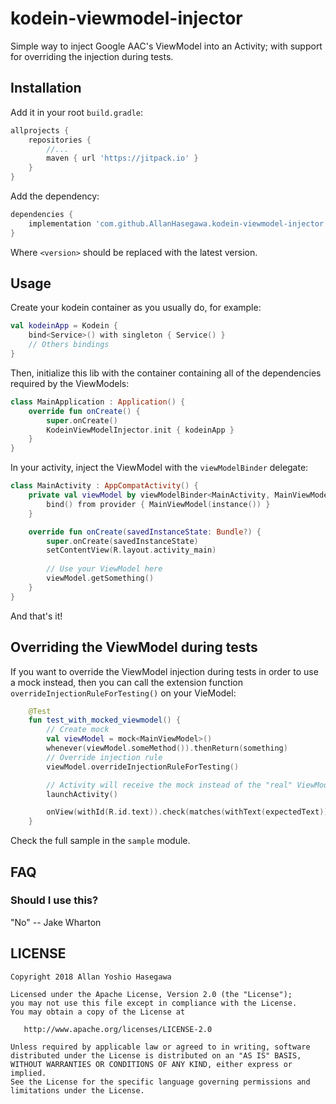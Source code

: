 # kodein-viewmodel-injector

Simple way to inject Google AAC's ViewModel into an Activity; with support for overriding the
injection during tests.

## Installation

Add it in your root `build.gradle`:

```groovy
allprojects {
    repositories {
        //...
        maven { url 'https://jitpack.io' }
	}
}
```

Add the dependency:

```groovy
dependencies {
    implementation 'com.github.AllanHasegawa.kodein-viewmodel-injector:kodein-viewmodel-injector:<version>'
}
```

Where `<version>` should be replaced with the latest version.

## Usage

Create your kodein container as you usually do, for example:

```kotlin
val kodeinApp = Kodein {
    bind<Service>() with singleton { Service() }
    // Others bindings
}
```

Then, initialize this lib with the container containing all of the dependencies required by the ViewModels:

```kotlin
class MainApplication : Application() {
    override fun onCreate() {
        super.onCreate()
        KodeinViewModelInjector.init { kodeinApp }
    }
}
```

In your activity, inject the ViewModel with the `viewModelBinder` delegate:

```kotlin
class MainActivity : AppCompatActivity() {
    private val viewModel by viewModelBinder<MainActivity, MainViewModel> {
        bind() from provider { MainViewModel(instance()) }
    }

    override fun onCreate(savedInstanceState: Bundle?) {
        super.onCreate(savedInstanceState)
        setContentView(R.layout.activity_main)
        
        // Use your ViewModel here
        viewModel.getSomething()
    }
}
```

And that's it!

## Overriding the ViewModel during tests

If you want to override the ViewModel injection during tests in order to use a mock instead,
then you can call the extension function `overrideInjectionRuleForTesting()` on your
VieModel:

```kotlin
    @Test
    fun test_with_mocked_viewmodel() {
        // Create mock
        val viewModel = mock<MainViewModel>()
        whenever(viewModel.someMethod()).thenReturn(something)
        // Override injection rule
        viewModel.overrideInjectionRuleForTesting()

        // Activity will receive the mock instead of the "real" ViewModel
        launchActivity()

        onView(withId(R.id.text)).check(matches(withText(expectedText)))
    }
```

Check the full sample in the `sample` module.

## FAQ

### Should I use this?

"No" -- Jake Wharton

## LICENSE

```
Copyright 2018 Allan Yoshio Hasegawa

Licensed under the Apache License, Version 2.0 (the "License");
you may not use this file except in compliance with the License.
You may obtain a copy of the License at

   http://www.apache.org/licenses/LICENSE-2.0

Unless required by applicable law or agreed to in writing, software
distributed under the License is distributed on an "AS IS" BASIS,
WITHOUT WARRANTIES OR CONDITIONS OF ANY KIND, either express or implied.
See the License for the specific language governing permissions and
limitations under the License.
```